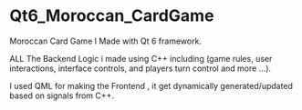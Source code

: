 # Qt6_Moroccan_CardGame

Moroccan Card Game I Made with Qt 6 framework.  

ALL The Backend Logic i made using C++ including (game rules, user interactions, interface controls, and players turn control and more ...).

I used QML for making the Frontend , it get dynamically generated/updated based on signals from C++.
